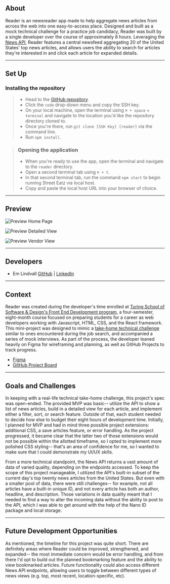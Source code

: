 ## About 

Reader is an newsreader app made to help aggregate news articles from across the web into one easy-to-access place. Designed and built as a mock technical challenge for a practice job candidacy, Reader was built by a single developer over the course of approximately 8 hours. Leveraging the [News API](https://www.goperigon.com/data-solutions/news-api?utm_source=google&utm_medium=paid_search&utm_campaign=news-api&utm_content=general&gad=1&gclid=CjwKCAjw_aemBhBLEiwAT98FMgpgQEtDnjpRHMGlxvkiPVXXf_LDDOQNYrtDd1ntlbGN5cujsDKZ8RoCLn0QAvD_BwE), Reader features a central newsfeed aggregating 20 of the United States' top news articles, and allows users the ability to search for articles they're interested in and click each article for expanded details. 

---

## Set Up 

 ### Installing the repository
> - Head to the [GitHub repository]([https://github.com/streeteatz/streateatz-fe](https://github.com/emlindvall/reader)). 
> - Click the `code` drop-down menu and copy the SSH key.
> - On your local machine, open the terminal using  `⌘ + space` + `terminal` and navigate to the location you'd like the repository directory cloned to. 
> - Once you're there, run  `git clone [SSH Key] [reader]` via the command line.
> - Run `npm install`.

> ### Opening the application 
> - When you're ready to use the app, open the terminal and navigate to the `reader` directory.
> - Open a second terminal tab using `⌘ + t`.
> - In that second terminal tab, run the command `npm start` to begin running Street Eatz via local host.
> - Copy and paste the local host URL into your browser of choice.

---

## Preview 

![Preview Home Page](https://imagizer.imageshack.com/img923/3079/XAhG4b.png)

![Preview Detailed View](https://imagizer.imageshack.com/img924/7944/DbZWUq.png)

![Preview Vendor View](https://imagizer.imageshack.com/img923/4366/wFR7EV.png)

---

## Developers 

- Em Lindvall  [GitHub](https://github.com/emlindvall) | [LinkedIn](https://www.linkedin.com/in/emlindvall/)
  
---

## Context 

Reader was created during the developer's time enrolled at [Turing School of Software & Design's Front End Development program](https://frontend.turing.edu/), a four-semester, eight-month course focused on preparing students for a career as web developers working with Javascript, HTML, CSS, and the React framework. This mini-project was designed to mimic a [take-home technical challenge](https://mod4.turing.edu/projects/take_home/take_home_fe) similar to ones encountered during the job search, and accompanied a series of mock interviews. As part of the process, the developer leaned heavily on Figma for wireframing and planning, as well as GitHub Projects to track progress. 
  * [Figma](https://www.figma.com/file/riXiQCaMA9mNWARjE6sAls/reader-app-wireframe?type=design&node-id=0%3A1&mode=design&t=pU9EUzlify40bgAD-1)
  * [GitHub Project Board](https://github.com/users/emlindvall/projects/3)
---

## Goals and Challenges 

In keeping with a real-life technical take-home challenge, this project's spec was open-ended. The provided MVP was basic-- utilize the API to show a list of news articles, build in a detailed view for each article, and implement either a filter, sort, or search feature. Outside of that, each student needed to decide how else to budget their eight hours of development time. Initially, I planned for MVP and had in mind three possible project extensions: additional CSS, a save articles feature, or error handling. As the project progressed, it became clear that the latter two of those extensions would not be possible within the allotted timeframe, so I opted to implement more polished CSS styling-- that's an area of confidence for me, so I wanted to make sure that I could demonstrate my UI/UX skills. 

From a more technical standpoint, the News API returns a vast amount of data of varied quality, depending on the endpoints accessed. To keep the scope of this project manageable, I utilized the API's built-in subset of the current day's top twenty news articles from the United States. But even with a smaller pool of data, there were still challenges-- for example, not all articles have a built-in unique ID, and not every article has both an author, headline, and description. Those variations in data quality meant that I needed to find a way to alter the incoming data without the ability to post to the API, which I was able to get around with the help of the Nano ID package and local storage.

---

## Future Development Opportunities 

As mentioned, the timeline for this project was quite short. There are definitely areas where Reader could be improved, strengthened, and expanded-- the most immediate concern would be error handling, and from there I'd opt to build out the planned bookmarking feature and the ability to view bookmarked articles. Future functionality could also access different News API endpoints, allowing users to toggle between different types of news views (e.g. top, most recent, location-specific, etc). 
